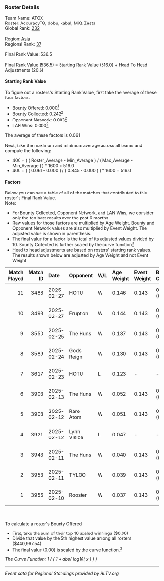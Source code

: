 ### Roster Details<br />
Team Name: ATOX<br />
Roster: AccuracyTG, dobu, kabal, MiQ, Zesta<br />
Global Rank: [232](../../standings_global_2025_08_04.md)<br />
<br />
Region: [Asia]( ../../standings_asia_2025_08_04.md)<br />
Regional Rank: [37]( ../../standings_asia_2025_08_04.md)<br />
<br />
Final Rank Value:  536.5<br />
<br />
Final Rank Value (536.5) = Starting Rank Value (516.0) + Head To Head Adjustments (20.6)<br />

#### Starting Rank Value<br />
To figure out a rosters's Starting Rank Value, first take the average of these four factors:<br />
- Bounty Offered: 0.000[<sup>1</sup>](#table2)
- Bounty Collected: 0.242[<sup>2</sup>](#table1)
- Opponent Network: 0.003[<sup>2</sup>](#table1)
- LAN Wins: 0.000[<sup>2</sup>](#table1)

The average of these factors is 0.061<br />
<br />
Next, take the maximum and minimum average across all teams and compute the following:<br />
- 400 + ( ( Roster_Average - Min_Average ) / ( Max_Average - Min_Average ) ) * 1600 = 516.0
- 400 + ( ( 0.061 - 0.000 ) / ( 0.845 - 0.000 ) ) * 1600 = 516.0


#### Factors<br />
Below you can see a table of all of the matches that contributed to this roster's Final Rank Value.<br />
Note:<br />

- For Bounty Collected, Opponent Network, and LAN Wins, we consider only the ten best results over the past 6 months.
- Raw values for those factors are multiplied by Age Weight. Bounty and Opponent Network values are also multiplied by Event Weight. The adjusted value is shown in parenthesis.
- The final value for a factor is the total of its adjusted values divided by 10. Bounty Collected is further scaled by the curve function[<sup>3</sup>](#curveFunction)
- Head to head adjustments are based on rosters' starting rank values. The results shown below are adjusted by Age Weight and not Event Weight
<span id="table1"></span><br />


| Match Played | Match ID | Date       | Opponent    | W/L | Age Weight | Event Weight | Bounty Collected | Opponent Network | LAN Wins  | H2H Adj. | Roster                              |
| -: | -: | :- | :- | :- | :- | :- | :- | :- | :- | -: | :- |
|           11 |     3488 | 2025-02-27 | HOTU        | W   | 0.146      | 0.143        | 0.029 (0.001)    | 0.361 (0.008)    | 0 (0.000) |     3.98 | AccuracyTG, dobu, kabal, MiQ, Zesta |
|           10 |     3493 | 2025-02-27 | Eruption    | W   | 0.144      | 0.143        | 0.009 (0.000)    | 0.167 (0.003)    | 0 (0.000) |     3.85 | AccuracyTG, dobu, kabal, MiQ, Zesta |
|            9 |     3550 | 2025-02-25 | The Huns    | W   | 0.137      | 0.143        | 0.035 (0.001)    | 0.303 (0.006)    | 0 (0.000) |     4.02 | AccuracyTG, dobu, kabal, MiQ, Zesta |
|            8 |     3589 | 2025-02-24 | Gods Reign  | W   | 0.130      | 0.143        | 0.002 (0.000)    | 0.118 (0.002)    | 0 (0.000) |     2.81 | AccuracyTG, dobu, kabal, MiQ, Zesta |
|            7 |     3617 | 2025-02-23 | HOTU        | L   | 0.123      | -            | -                | -                | -         |    -0.49 | AccuracyTG, dobu, kabal, MiQ, Zesta |
|            6 |     3903 | 2025-02-13 | The Huns    | W   | 0.052      | 0.143        | 0.035 (0.000)    | 0.303 (0.002)    | 0 (0.000) |     1.54 | AccuracyTG, dobu, kabal, MiQ, Zesta |
|            5 |     3908 | 2025-02-12 | Rare Atom   | W   | 0.051      | 0.143        | 0.066 (0.000)    | 0.439 (0.003)    | 0 (0.000) |     1.54 | AccuracyTG, dobu, kabal, MiQ, Zesta |
|            4 |     3921 | 2025-02-12 | Lynn Vision | L   | 0.047      | -            | -                | -                | -         |    -0.01 | AccuracyTG, dobu, kabal, MiQ, Zesta |
|            3 |     3943 | 2025-02-11 | The Huns    | W   | 0.040      | 0.143        | 0.035 (0.000)    | 0.303 (0.002)    | 0 (0.000) |     1.19 | AccuracyTG, dobu, kabal, MiQ, Zesta |
|            2 |     3953 | 2025-02-11 | TYLOO       | W   | 0.039      | 0.143        | 0.861 (0.005)    | 0.732 (0.004)    | 0 (0.000) |     1.22 | AccuracyTG, dobu, kabal, MiQ, Zesta |
|            1 |     3956 | 2025-02-10 | Rooster     | W   | 0.037      | 0.143        | 0.010 (0.000)    | 0.267 (0.001)    | 0 (0.000) |     0.90 | AccuracyTG, dobu, kabal, MiQ, Zesta |

<br />
<span id="table2"></span><br />
To calculate a roster's Bounty Offered:<br />

- First, take the sum of their top 10 scaled winnings ($0.00)
- Divide that value by the 5th highest value among all rosters ($440,967.54)
- The final value (0.00) is scaled by the curve function.[<sup>3</sup>](#curveFunction)

<span id="curveFunction"></span>_The Curve Function: 1 / ( 1 + abs( log10( x ) ) )_<br />

---
_Event data for Regional Standings provided by HLTV.org_<br />
